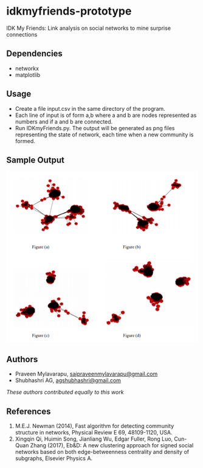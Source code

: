 # idkmyfriends-prototype
IDK My Friends: Link analysis on social networks to mine surprise connections

## Dependencies
* networkx
* matplotlib

## Usage
* Create a file input.csv in the same directory of the program.
* Each line of input is of form a,b where a and b are nodes represented as numbers and if a and b are connected.
* Run IDKmyFriends.py. The output will be generated as png files representing the state of network, each time when a new community is formed.

## Sample Output
![Graph Visualization of Community Detection for a Sample User](/graph_combined.PNG)

## Authors
* Praveen Mylavarapu, saipraveenmylavarapu@gmail.com
* Shubhashri AG, agshubhashri@gmail.com   

*These authors contributed equally to this work*

## References
1. M.E.J. Newman (2014), Fast algorithm for detecting community structure in networks, Physical Review E 69, 48109-1120, USA.
2. Xingqin Qi, Huimin Song, Jianliang Wu, Edgar Fuller, Rong Luo, Cun-Quan Zhang (2017), Eb&D: A new clustering approach for signed social networks based on both edge-betweenness centrality and density of subgraphs, Elsevier Physics A.
